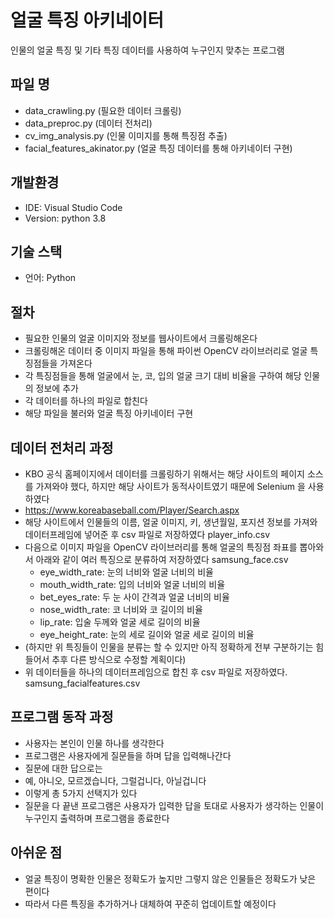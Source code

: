 # 얼굴 특징 아키네이터
인물의 얼굴 특징 및 기타 특징 데이터를 사용하여 누구인지 맞추는 프로그램

## 파일 명
- data_crawling.py (필요한 데이터 크롤링)
- data_preproc.py (데이터 전처리)
- cv_img_analysis.py (인물 이미지를 통해 특징점 추출)
- facial_features_akinator.py (얼굴 특징 데이터를 통해 아키네이터 구현)

## 개발환경
- IDE: Visual Studio Code
- Version: python 3.8

## 기술 스택
- 언어: Python

## 절차
- 필요한 인물의 얼굴 이미지와 정보를 웹사이트에서 크롤링해온다
- 크롤링해온 데이터 중 이미지 파일을 통해 파이썬 OpenCV 라이브러리로 얼굴 특징점들을 가져온다
- 각 특징점들을 통해 얼굴에서 눈, 코, 입의 얼굴 크기 대비 비율을 구하여 해당 인물의 정보에 추가
- 각 데이터를 하나의 파일로 합친다
- 해당 파일을 불러와 얼굴 특징 아키네이터 구현

## 데이터 전처리 과정
- KBO 공식 홈페이지에서 데이터를 크롤링하기 위해서는 해당 사이트의 페이지 소스를 가져와야 했다, 하지만 해당 사이트가 동적사이트였기 때문에 Selenium 을 사용하였다
- <https://www.koreabaseball.com/Player/Search.aspx>
- 해당 사이트에서 인물들의 이름, 얼굴 이미지, 키, 생년월일, 포지션 정보를 가져와 데이터프레임에 넣어준 후 csv 파일로 저장하였다 player_info.csv
- 다음으로 이미지 파일을 OpenCV 라이브러리를 통해 얼굴의 특징점 좌표를 뽑아와서 아래와 같이 여러 특징으로 분류하여 저장하였다 samsung_face.csv
    - eye_width_rate: 눈의 너비와 얼굴 너비의 비율
    - mouth_width_rate: 입의 너비와 얼굴 너비의 비율
    - bet_eyes_rate: 두 눈 사이 간격과 얼굴 너비의 비율
    - nose_width_rate: 코 너비와 코 길이의 비율
    - lip_rate: 입술 두께와 얼굴 세로 길이의 비율
    - eye_height_rate: 눈의 세로 길이와 얼굴 세로 길이의 비율
- (하지만 위 특징들이 인물을 분류는 할 수 있지만 아직 정확하게 전부 구분하기는 힘들어서 추후 다른 방식으로 수정할 계획이다)
- 위 데이터들을 하나의 데이터프레임으로 합친 후 csv 파일로 저장하였다. samsung_facialfeatures.csv

## 프로그램 동작 과정
- 사용자는 본인이 인물 하나를 생각한다
- 프로그램은 사용자에게 질문들을 하며 답을 입력해나간다
- 질문에 대한 답으로는
- 예, 아니오, 모르겠습니다, 그럴겁니다, 아닐겁니다
- 이렇게 총 5가지 선택지가 있다
- 질문을 다 끝낸 프로그램은 사용자가 입력한 답을 토대로 사용자가 생각하는 인물이 누구인지 출력하며 프로그램을 종료한다

## 아쉬운 점
- 얼굴 특징이 명확한 인물은 정확도가 높지만 그렇지 않은 인물들은 정확도가 낮은 편이다
- 따라서 다른 특징을 추가하거나 대체하여 꾸준히 업데이트할 예정이다

